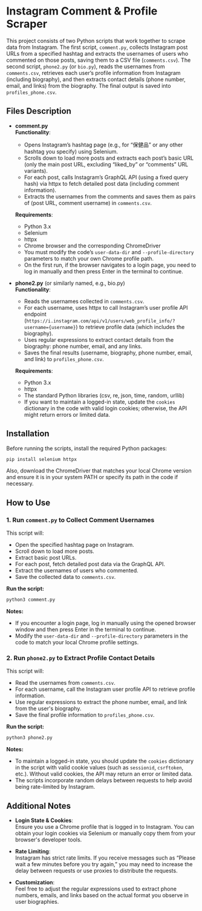 
# Instagram Comment & Profile Scraper

This project consists of two Python scripts that work together to scrape data from Instagram. The first script, `comment.py`, collects Instagram post URLs from a specified hashtag and extracts the usernames of users who commented on those posts, saving them to a CSV file (`comments.csv`). The second script, `phone2.py` (or `bio.py`), reads the usernames from `comments.csv`, retrieves each user’s profile information from Instagram (including biography), and then extracts contact details (phone number, email, and links) from the biography. The final output is saved into `profiles_phone.csv`.

## Files Description

- **comment.py**  
  **Functionality**:  
  - Opens Instagram’s hashtag page (e.g., for “保健品” or any other hashtag you specify) using Selenium.  
  - Scrolls down to load more posts and extracts each post’s basic URL (only the main post URL, excluding “liked_by” or “comments” URL variants).  
  - For each post, calls Instagram’s GraphQL API (using a fixed query hash) via httpx to fetch detailed post data (including comment information).  
  - Extracts the usernames from the comments and saves them as pairs of (post URL, comment username) in `comments.csv`.  

  **Requirements**:  
  - Python 3.x  
  - Selenium  
  - httpx  
  - Chrome browser and the corresponding ChromeDriver  
  - You must modify the code’s `user-data-dir` and `--profile-directory` parameters to match your own Chrome profile path.  
  - On the first run, if the browser navigates to a login page, you need to log in manually and then press Enter in the terminal to continue.

- **phone2.py** (or similarly named, e.g., bio.py)  
  **Functionality**:  
  - Reads the usernames collected in `comments.csv`.  
  - For each username, uses httpx to call Instagram’s user profile API endpoint (`https://i.instagram.com/api/v1/users/web_profile_info/?username={username}`) to retrieve profile data (which includes the biography).  
  - Uses regular expressions to extract contact details from the biography: phone number, email, and any links.  
  - Saves the final results (username, biography, phone number, email, and link) to `profiles_phone.csv`.

  **Requirements**:  
  - Python 3.x  
  - httpx  
  - The standard Python libraries (csv, re, json, time, random, urllib)  
  - If you want to maintain a logged-in state, update the `cookies` dictionary in the code with valid login cookies; otherwise, the API might return errors or limited data.

## Installation

Before running the scripts, install the required Python packages:

```bash
pip install selenium httpx
```

Also, download the ChromeDriver that matches your local Chrome version and ensure it is in your system PATH or specify its path in the code if necessary.

## How to Use

### 1. Run `comment.py` to Collect Comment Usernames

This script will:
- Open the specified hashtag page on Instagram.
- Scroll down to load more posts.
- Extract basic post URLs.
- For each post, fetch detailed post data via the GraphQL API.
- Extract the usernames of users who commented.
- Save the collected data to `comments.csv`.

**Run the script:**

```bash
python3 comment.py
```

**Notes:**
- If you encounter a login page, log in manually using the opened browser window and then press Enter in the terminal to continue.
- Modify the `user-data-dir` and `--profile-directory` parameters in the code to match your local Chrome profile settings.

### 2. Run `phone2.py` to Extract Profile Contact Details

This script will:
- Read the usernames from `comments.csv`.
- For each username, call the Instagram user profile API to retrieve profile information.
- Use regular expressions to extract the phone number, email, and link from the user's biography.
- Save the final profile information to `profiles_phone.csv`.

**Run the script:**

```bash
python3 phone2.py
```

**Notes:**
- To maintain a logged-in state, you should update the `cookies` dictionary in the script with valid cookie values (such as `sessionid`, `csrftoken`, etc.). Without valid cookies, the API may return an error or limited data.
- The scripts incorporate random delays between requests to help avoid being rate-limited by Instagram.

## Additional Notes

- **Login State & Cookies**:  
  Ensure you use a Chrome profile that is logged in to Instagram. You can obtain your login cookies via Selenium or manually copy them from your browser's developer tools.

- **Rate Limiting**:  
  Instagram has strict rate limits. If you receive messages such as “Please wait a few minutes before you try again,” you may need to increase the delay between requests or use proxies to distribute the requests.

- **Customization**:  
  Feel free to adjust the regular expressions used to extract phone numbers, emails, and links based on the actual format you observe in user biographies.
